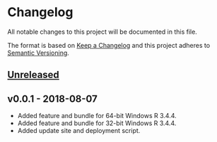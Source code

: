 # Changelog
All notable changes to this project will be documented in this file.

The format is based on [Keep a Changelog](http://keepachangelog.com/en/1.0.0/)
and this project adheres to [Semantic Versioning](http://semver.org/spec/v2.0.0.html).

## [Unreleased]

## v0.0.1 - 2018-08-07

- Added feature and bundle for 64-bit Windows R 3.4.4.
- Added feature and bundle for 32-bit Windows R 3.4.4.
- Added update site and deployment script.

[Unreleased]: https://github.com/olivierlacan/keep-a-changelog/compare/v0.0.1...HEAD
